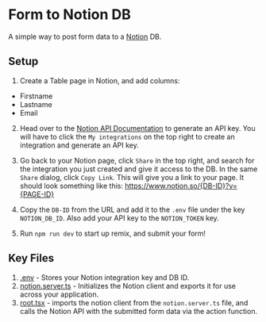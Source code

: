 # Form to Notion DB

A simple way to post form data to a [Notion](https://www.notion.so/) DB.

## Setup

1. Create a Table page in Notion, and add columns:

- Firstname
- Lastname
- Email

2. Head over to the [Notion API Documentation](https://developers.notion.com/) to generate an API key. You will have to click the `My integrations` on the top right to create an integration and generate an API key.

3. Go back to your Notion page, click `Share` in the top right, and search for the integration you just created and give it access to the DB. In the same `Share` dialog, click `Copy Link`. This will give you a link to your page.
   It should look something like this:
   https://www.notion.so/{DB-ID}?v={PAGE-ID}

4. Copy the `DB-ID` from the URL and add it to the `.env` file under the key `NOTION_DB_ID`.
   Also add your API key to the `NOTION_TOKEN` key.

5. Run `npm run dev` to start up remix, and submit your form!

## Key Files

1. [.env](./.env) - Stores your Notion integration key and DB ID.
2. [notion.server.ts](./app/notion.server.ts) - Initializes the Notion client and exports it for use across your application.
3. [root.tsx](./app/root.tsx) - imports the notion client from the `notion.server.ts` file, and calls the Notion API with the submitted form data via the action function.

